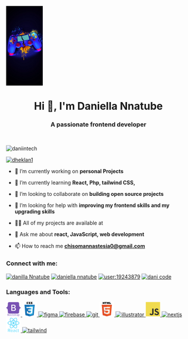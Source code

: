  <img align="center" alt="Danilla" width="100" src="banner1.jpg">
 
<h1 align="center">Hi 👋, I'm Daniella Nnatube</h1>
<h3 align="center">A passionate frontend developer</h3>

 <img align="center" alt="" width="500" src="">

<p align="left"> <img src="https://github.com/danielles-samuel/danielles-samuel.git" alt="daniintech" /> </p>

<p align="left"> <a href="https://twitter.com/chisomNnatube" target="blank"><img src="https://img.shields.io/twitter/follow/dheklan1?logo=twitter&style=for-the-badge" alt="dheklan1" /></a></p>

- 🔭 I’m currently working on **personal Projects**

- 🌱 I’m currently learning **React, Php, tailwind CSS,**

- 👯 I’m looking to collaborate on **building open source projects**

- 🤝 I’m looking for help with **improving my frontend skills and my upgrading skills**

- 👨‍💻 All of my projects are available at 

- 💬 Ask me about **react, JavaScript, web development**

- 📫 How to reach me **chisomannastesia0@gmail.com**

<h3 align="left">Connect with me:</h3>
<p align="left">
<a href="https://twitter.com/chisomNnatube" target="blank"><img align="center" src="https://raw.githubusercontent.com/rahuldkjain/github-profile-readme-generator/master/src/images/icons/Social/twitter.svg" alt="danilla Nnatube" height="30" width="40" /></a>
<a href="https://linkedin.com/in/chisom-annastesia" target="blank"><img align="center" src="https://raw.githubusercontent.com/rahuldkjain/github-profile-readme-generator/master/src/images/icons/Social/linked-in-alt.svg" alt="daniella nnatube" height="30" width="40" /></a>
<a href="https://stackoverflow.com/users/user:19243879" target="blank"><img align="center" src="https://raw.githubusercontent.com/rahuldkjain/github-profile-readme-generator/master/src/images/icons/Social/stack-overflow.svg" alt="user:19243879" height="30" width="40" /></a>
<a href="https://fb.com/daniella samuel" target="blank"><img align="center" src="https://raw.githubusercontent.com/rahuldkjain/github-profile-readme-generator/master/src/images/icons/Social/facebook.svg" alt="dani code" height="30" width="40" /></a>
</p>

<h3 align="left">Languages and Tools:</h3>
<p align="left"> <a href="https://getbootstrap.com" target="_blank" rel="noreferrer"> <img src="https://raw.githubusercontent.com/devicons/devicon/master/icons/bootstrap/bootstrap-plain-wordmark.svg" alt="bootstrap" width="40" height="40"/> </a> <a href="https://www.w3schools.com/css/" target="_blank" rel="noreferrer"> <img src="https://raw.githubusercontent.com/devicons/devicon/master/icons/css3/css3-original-wordmark.svg" alt="css3" width="40" height="40"/> </a> <a href="https://www.figma.com/" target="_blank" rel="noreferrer"> <img src="https://www.vectorlogo.zone/logos/figma/figma-icon.svg" alt="figma" width="40" height="40"/> </a> <a href="https://firebase.google.com/" target="_blank" rel="noreferrer"> <img src="https://www.vectorlogo.zone/logos/firebase/firebase-icon.svg" alt="firebase" width="40" height="40"/> </a> <a href="https://git-scm.com/" target="_blank" rel="noreferrer"> <img src="https://www.vectorlogo.zone/logos/git-scm/git-scm-icon.svg" alt="git" width="40" height="40"/> </a> <a href="https://www.w3.org/html/" target="_blank" rel="noreferrer"> <img src="https://raw.githubusercontent.com/devicons/devicon/master/icons/html5/html5-original-wordmark.svg" alt="html5" width="40" height="40"/> </a> <a href="https://www.adobe.com/in/products/illustrator.html" target="_blank" rel="noreferrer"> <img src="https://www.vectorlogo.zone/logos/adobe_illustrator/adobe_illustrator-icon.svg" alt="illustrator" width="40" height="40"/> </a> <a href="https://developer.mozilla.org/en-US/docs/Web/JavaScript" target="_blank" rel="noreferrer"> <img src="https://raw.githubusercontent.com/devicons/devicon/master/icons/javascript/javascript-original.svg" alt="javascript" width="40" height="40"/> </a> <a href="https://nextjs.org/" target="_blank" rel="noreferrer"> <img src="https://cdn.worldvectorlogo.com/logos/nextjs-2.svg" alt="nextjs" width="40" height="40"/> </a> <a href="https://reactjs.org/" target="_blank" rel="noreferrer"> <img src="https://raw.githubusercontent.com/devicons/devicon/master/icons/react/react-original-wordmark.svg" alt="react" width="40" height="40"/> </a> <a href="https://tailwindcss.com/" target="_blank" rel="noreferrer"> <img src="https://www.vectorlogo.zone/logos/tailwindcss/tailwindcss-icon.svg" alt="tailwind" width="40" height="40"/> </a> </p>



